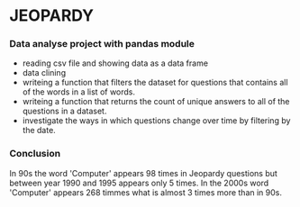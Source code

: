 # JEOPARDY
### Data analyse project with pandas module
+ reading csv file and showing data as a data frame
+ data clining
+ writeing a function that filters the dataset for questions that contains all of the words in a list of words.
+ writeing a function that returns the count of unique answers to all of the questions in a dataset.
+ investigate the ways in which questions change over time by filtering by the date.

### Conclusion
In 90s the word 'Computer' appears 98 times in Jeopardy questions but between year 1990 and 1995 appears only  5 times.
In the 2000s word 'Computer' appears 268 timmes what is almost 3 times more than in 90s.
